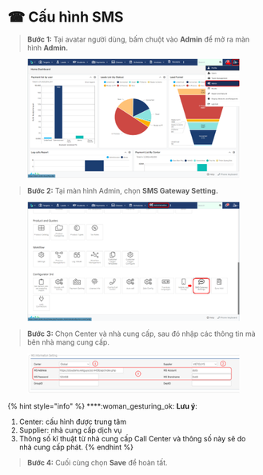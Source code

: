 # ☎ Cấu hình SMS

> **Bước 1:** Tại avatar người dùng, bấm chuột vào **Admin** để mở ra màn hình **Admin.**

<figure><img src="../.gitbook/assets/image (8) (1).png" alt=""><figcaption></figcaption></figure>

> **Bước 2:** Tại màn hình Admin, chọn **SMS Gateway Setting.**

<figure><img src="../.gitbook/assets/image (1) (1) (4).png" alt=""><figcaption></figcaption></figure>

> **Bước 3:** Chọn Center và nhà cung cấp, sau đó nhập các thông tin mà bên nhà mang cung cấp.&#x20;

<figure><img src="../.gitbook/assets/image (3) (7).png" alt=""><figcaption></figcaption></figure>

{% hint style="info" %}
****:woman\_gesturing\_ok: **Lưu ý**:

1. Center: cấu hình được trung tâm&#x20;
2. Supplier: nhà cung cấp dịch vụ
3. Thông số kĩ thuật từ nhà cung cấp Call Center và thông số này sẽ do nhà cung cấp phát.
{% endhint %}

> **Bước 4:** Cuối cùng chọn **Save** để hoàn tất.
